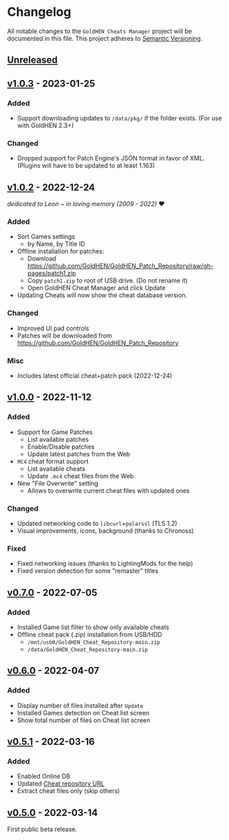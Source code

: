 # Changelog

All notable changes to the `GoldHEN Cheats Manager` project will be documented in this file. This project adheres to [Semantic Versioning](https://semver.org/spec/v2.0.0.html).

## [Unreleased]()

## [v1.0.3](https://github.com/GoldHEN/GoldHEN_Cheat_Manager/releases/tag/v1.0.3) - 2023-01-25

### Added

- Support downloading updates to `/data/pkg/` if the folder exists. (For use with GoldHEN 2.3+)

### Changed

- Dropped support for Patch Engine's JSON format in favor of XML. (Plugins will have to be updated to at least 1.163)

## [v1.0.2](https://github.com/GoldHEN/GoldHEN_Cheat_Manager/releases/tag/v1.0.2) - 2022-12-24

_dedicated to Leon ~ in loving memory (2009 - 2022)_ :heart:

### Added

- Sort Games settings
  - by Name, by Title ID
- Offline installation for patches:
  - Download https://github.com/GoldHEN/GoldHEN_Patch_Repository/raw/gh-pages/patch1.zip
  - Copy `patch1.zip` to root of USB drive. (Do not rename it)
  - Open GoldHEN Cheat Manager and click Update
- Updating Cheats will now show the cheat database version.

### Changed

- Improved UI pad controls
- Patches will be downloaded from https://github.com/GoldHEN/GoldHEN_Patch_Repository

### Misc

- Includes latest official cheat+patch pack (2022-12-24)

## [v1.0.0](https://github.com/GoldHEN/GoldHEN_Cheat_Manager/releases/tag/v1.0.0) - 2022-11-12

### Added

- Support for Game Patches
  - List available patches
  - Enable/Disable patches
  - Update latest patches from the Web
- `MC4` cheat format support
  - List available cheats
  - Update `.mc4` cheat files from the Web
- New "File Overwrite" setting
  - Allows to overwrite current cheat files with updated ones

### Changed

- Updated networking code to `libcurl`+`polarssl` (TLS 1.2)
- Visual improvements, icons, background (thanks to Chronoss)

### Fixed

- Fixed networking issues (thanks to LightingMods for the help)
- Fixed version detection for some "remaster" titles

## [v0.7.0](https://github.com/GoldHEN/GoldHEN_Cheat_Manager/releases/tag/v0.7.0) - 2022-07-05

### Added

- Installed Game list filter to show only available cheats
- Offline cheat pack (.zip) installation from USB/HDD
  - `/mnt/usb0/GoldHEN_Cheat_Repository-main.zip`
  - `/data/GoldHEN_Cheat_Repository-main.zip`

## [v0.6.0](https://github.com/GoldHEN/GoldHEN_Cheat_Manager/releases/tag/v0.6.0) - 2022-04-07

### Added

- Display number of files installed after `Update`
- Installed Games detection on Cheat list screen
- Show total number of files on Cheat list screen

## [v0.5.1](https://github.com/GoldHEN/GoldHEN_Cheat_Manager/releases/tag/v0.5.1) - 2022-03-16

### Added

- Enabled Online DB
- Updated [Cheat repository URL](https://github.com/GoldHEN/GoldHEN_Cheat_Repository)
- Extract cheat files only (skip others)

## [v0.5.0](https://github.com/GoldHEN/GoldHEN_Cheat_Manager/releases/tag/v0.5.0) - 2022-03-14

First public beta release.

